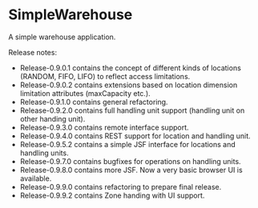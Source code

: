 # SimpleWarehouse

A simple warehouse application.

Release notes:

- Release-0.9.0.1 contains the concept of different kinds of locations (RANDOM, FIFO, LIFO) to reflect access limitations.
- Release-0.9.0.2 contains extensions based on location dimension limitation attributes (maxCapacity etc.).
- Release-0.9.1.0 contains general refactoring.
- Release-0.9.2.0 contains full handling unit support (handling unit on other handing unit).
- Release-0.9.3.0 contains remote interface support.
- Release-0.9.4.0 contains REST support for location and handling unit.
- Release-0.9.5.2 contains a simple JSF interface for locations and handling units.
- Release-0.9.7.0 contains bugfixes for operations on handling units.
- Release-0.9.8.0 contains more JSF. Now a very basic browser UI is available.
- Release-0.9.9.0 contains refactoring to prepare final release.
- Release-0.9.9.2 contains Zone handing with UI support.
